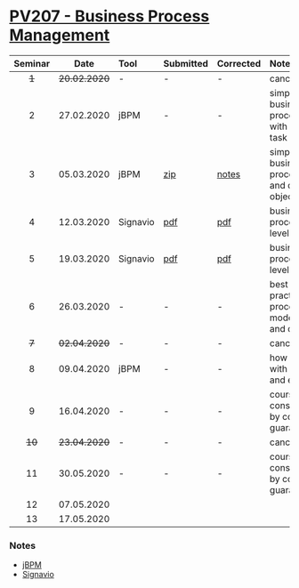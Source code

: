# [PV207 - Business Process Management](https://is.muni.cz/predmet/fi/jaro2020/PV207)

| Seminar | Date           | Tool     | Submitted                             | Corrected                        | Notes                                          |
| :-----: | :------------: | :------- | :------------------------------------ | :------------------------------- | :--------------------------------------------- |
| ~~1~~   | ~~20.02.2020~~ | -        | -                                     | -                                | canceled                                       |
| 2       | 27.02.2020     | jBPM     | -                                     | -                                | simple business process with human task        |
| 3       | 05.03.2020     | jBPM     | [zip](seminar-03/DeliveryProject.zip) | [notes](seminar-03/corrected.md) | simple business process and data object        |
| 4       | 12.03.2020     | Signavio | [pdf](seminar-04/doc/doc.pdf)         | [pdf](seminar-04/corrected.pdf)  | business process at level 1                    |
| 5       | 19.03.2020     | Signavio | [pdf](seminar-05/doc/doc.pdf)         | [pdf](seminar-05/corrected.pdf)  | business process at level 2                    |
| 6       | 26.03.2020     | -        | -                                     | -                                | best practices in process modeling and design  |
| ~~7~~   | ~~02.04.2020~~ | -        | -                                     | -                                | canceled                                       |
| 8       | 09.04.2020     | jBPM     | -                                     | -                                | how to work with REST and email                |
| 9       | 16.04.2020     | -        | -                                     | -                                | course consultation by course guarantor        |
| ~~10~~  | ~~23.04.2020~~ | -        | -                                     | -                                | canceled                                       |
| 11      | 30.05.2020     | -        | -                                     | -                                | course consultation by course guarantor        |
| 12      | 07.05.2020     |          |                                       |                                  |                                                |
| 13      | 17.05.2020     |          |                                       |                                  |                                                |

### Notes

* [jBPM](https://jbpm.org/)
* [Signavio](https://www.academic.signavio.com/)
